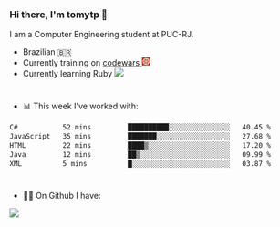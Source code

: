 ### Hi there, I'm tomytp 👋

I am a Computer Engineering student at PUC-RJ.
- Brazilian 🇧🇷
- Currently training on  <a href="https://www.codewars.com/" target="_blank"> codewars </a><img src="Images/codewars.svg" width="15"/>
- Currently learning Ruby  <img src="https://upload.wikimedia.org/wikipedia/commons/7/73/Ruby_logo.svg" width="15"/>

#
- 📊 This week I've worked with:
<!--START_SECTION:waka-->
```text
C#           52 mins         ██████████░░░░░░░░░░░░░░░   40.45 % 
JavaScript   35 mins         ███████░░░░░░░░░░░░░░░░░░   27.68 % 
HTML         22 mins         ████▒░░░░░░░░░░░░░░░░░░░░   17.20 % 
Java         12 mins         ██▒░░░░░░░░░░░░░░░░░░░░░░   09.99 % 
XML          5 mins          █░░░░░░░░░░░░░░░░░░░░░░░░   03.87 % 
```
<!--END_SECTION:waka-->

#
- :man_technologist: On Github I have:

<img height="200em" src="https://github-readme-stats.vercel.app/api?username=tomytp&show_icons=true&hide_border=true&&count_private=true&include_all_commits=true&theme=material-palenight&hide_title=true" />  
